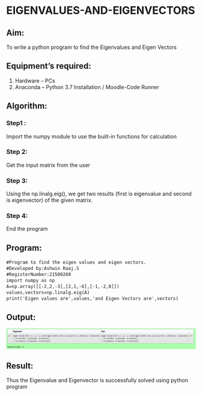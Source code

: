 # EIGENVALUES-AND-EIGENVECTORS
## Aim:
To write a python program to find the Eigenvalues and Eigen Vectors
## Equipment’s required:
1. 	Hardware – PCs
2. 	Anaconda – Python 3.7 Installation / Moodle-Code Runner
## Algorithm:
### Step1 :
Import the numpy module to use the built-in functions for calculation
### Step 2: 
Get the input matrix from the user
### Step 3:
Using the np.linalg.eig(),  we get two results (first is eigenvalue and second is eigenvector) of the given matrix.
### Step 4: 
End the program

## Program:
~~~
#Program to find the eigen values and eigen vectors.
#Developed by:Ashwin Raaj.S 
#RegisterNumber:21500260
import numpy as np
A=np.array([[-2,2,-3],[2,1,-6],[-1,-2,0]])
values,vectors=np.linalg.eig(A)
print('Eigen values are',values,'and Eigen Vectors are',vectors) 
~~~

## Output:
![Output 1](SS.png)
## Result:
Thus the Eigenvalue and Eigenvector is successfully solved using python program
